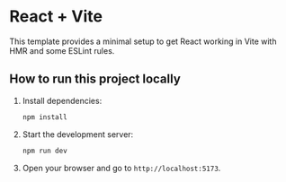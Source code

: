 # React + Vite

This template provides a minimal setup to get React working in Vite with HMR and some ESLint rules.

## How to run this project locally

1. Install dependencies:
	```bash
	npm install
	```

2. Start the development server:
	```bash
	npm run dev
	```

3. Open your browser and go to `http://localhost:5173`.
